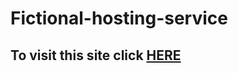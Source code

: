 # Fictional-hosting-service

## To visit this site click [HERE](https://emex4gman.github.io/fictional-hosting-service/)
